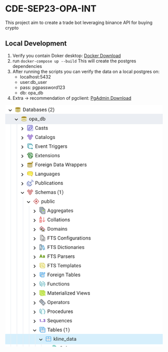 # CDE-SEP23-OPA-INT

This project aim to create a trade bot leveraging binance API for buying crypto


## Local Development

1. Verify you contain Doker desktop: [Docker Download](https://www.docker.com/products/docker-desktop/)
2. run ```docker-compose up --build```
    This will create the postgres dependencies
3. After running the scripts you can verify the data on a local postgres on: 
    * localhost:5432 
    * user:db_user 
    * pass: pgpassword123 
    * db: opa_db
4. Extra -> recommendation of pgclient: [PgAdmin Download](https://www.pgadmin.org/download/)

![NAVIGATE THE DB TREE](image.png)